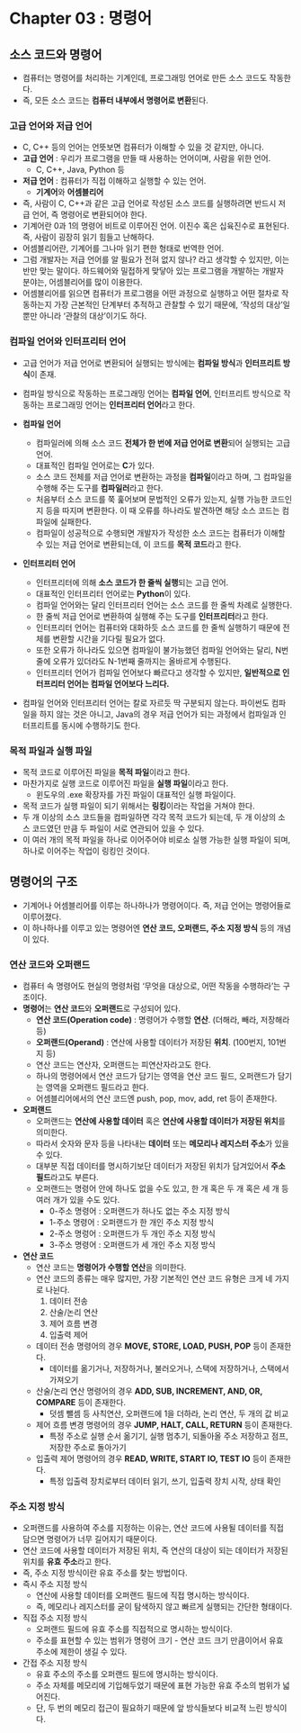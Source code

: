 # Chapter 03 : 명령어

## 소스 코드와 명령어

- 컴퓨터는 명령어를 처리하는 기계인데, 프로그래밍 언어로 만든 소스 코드도 작동한다.
- 즉, 모든 소스 코드는 **컴퓨터 내부에서 명령어로 변환**된다.

### 고급 언어와 저급 언어

- C, C++ 등의 언어는 언뜻보면 컴퓨터가 이해할 수 있을 것 같지만, 아니다.
- **고급 언어** : 우리가 프로그램을 만들 때 사용하는 언어이며, 사람을 위한 언어.
    - C, C++, Java, Python 등
- **저급 언어** : 컴퓨터가 직접 이해하고 실행할 수 있는 언어.
    - **기계어**와 **어셈블리어**
- 즉, 사람이 C, C++과 같은 고급 언어로 작성된 소스 코드를 실행하려면 반드시 저급 언어, 즉 명령어로 변환되어야 한다.
- 기계어란 0과 1의 명령어 비트로 이루어진 언어. 이진수 혹은 십육진수로 표현된다. 즉, 사람이 굉장히 읽기 힘들고 난해하다.
- 어셈블리어란, 기계어를 그나마 읽기 편한 형태로 번역한 언어.
- 그럼 개발자는 저급 언어를 알 필요가 전혀 없지 않나? 라고 생각할 수 있지만, 이는 반만 맞는 말이다. 하드웨어와 밀접하게 맞닿아 있는 프로그램을 개발하는 개발자 분야는, 어셈블리어를 많이 이용한다.
- 어셈블리어를 읽으면 컴퓨터가 프로그램을 어떤 과정으로 실행하고 어떤 절차로 작동하는지 가장 근본적인 단계부터 추적하고 관찰할 수 있기 때문에, ‘작성의 대상’일 뿐만 아니라 ‘관찰의 대상’이기도 하다.

### 컴파일 언어와 인터프리터 언어

- 고급 언어가 저급 언어로 변환되어 실행되는 방식에는 **컴파일 방식**과 **인터프리트 방식**이 존재.
- 컴파일 방식으로 작동하는 프로그래밍 언어는 **컴파일 언어**, 인터프리트 방식으로 작동하는 프로그래밍 언어는 **인터프리터 언어**라고 한다.

- **컴파일 언어**
    - 컴파일러에 의해 소스 코드 **전체가 한 번에 저급 언어로 변환**되어 실행되는 고급 언어.
    - 대표적인 컴파일 언어로는 **C**가 있다.
    - 소스 코드 전체를 저급 언어로 변환하는 과정을 **컴파일**이라고 하며, 그 컴파일을 수행해 주는 도구를 **컴파일러**라고 한다.
    - 처음부터 소스 코드를 쭉 훑어보며 문법적인 오류가 있는지, 실행 가능한 코드인지 등을 따지며 변환한다. 이 때 오류를 하나라도 발견하면 해당 소스 코드는 컴파일에 실패한다.
    - 컴파일이 성공적으로 수행되면 개발자가 작성한 소스 코드는 컴퓨터가 이해할 수 있는 저급 언어로 변환되는데, 이 코드를 **목적 코드**라고 한다.
- **인터프리터 언어**
    - 인터프리터에 의해 **소스 코드가 한 줄씩 실행**되는 고급 언어.
    - 대표적인 인터프리터 언어로는 **Python**이 있다.
    - 컴파일 언어와는 달리 인터프리터 언어는 소스 코드를 한 줄씩 차례로 실행한다.
    - 한 줄씩 저급 언어로 변환하여 실행해 주는 도구를 **인터프리터**라고 한다.
    - 인터프리터 언어는 컴퓨터와 대화하듯 소스 코드를 한 줄씩 실행하기 때문에 전체를 변환할 시간을 기다릴 필요가 없다.
    - 또한 오류가 하나라도 있으면 컴파일이 불가능했던 컴파일 언어와는 달리, N번 줄에 오류가 있더라도 N-1번째 줄까지는 올바르게 수행된다.
    - 인터프리터 언어가 컴파일 언어보다 빠르다고 생각할 수 있지만, **일반적으로 인터프리터 언어는 컴파일 언어보다 느리다.**

- 컴파일 언어와 인터프리터 언어는 칼로 자르듯 딱 구분되지 않는다. 파이썬도 컴파일을 하지 않는 것은 아니고, Java의 경우 저급 언어가 되는 과정에서 컴파일과 인터프리트를 동시에 수행하기도 한다.

### 목적 파일과 실행 파일

- 목적 코드로 이루어진 파일을 **목적 파일**이라고 한다.
- 마찬가지로 실행 코드로 이루어진 파일을 **실행 파일**이라고 한다.
    - 윈도우의 .exe 확장자를 가진 파일이 대표적인 실행 파일이다.
- 목적 코드가 실행 파일이 되기 위해서는 **링킹**이라는 작업을 거쳐야 한다.
- 두 개 이상의 소스 코드들을 컴파일하면 각각 목적 코드가 되는데, 두 개 이상의 소스 코드였던 만큼 두 파일이 서로 연관되어 있을 수 있다.
- 이 여러 개의 목적 파일을 하나로 이어주어야 비로소 실행 가능한 실행 파일이 되며, 하나로 이어주는 작업이 링킹인 것이다.

## 명령어의 구조

- 기계어나 어셈블리어를 이루는 하나하나가 명령어이다. 즉, 저급 언어는 명령어들로 이루어졌다.
- 이 하나하나를 이루고 있는 명령어엔 **연산 코드, 오퍼랜드, 주소 지정 방식** 등의 개념이 있다.

### 연산 코드와 오퍼랜드

- 컴퓨터 속 명령어도 현실의 명령처럼 ‘무엇을 대상으로, 어떤 작동을 수행하라’는 구조이다.
- **명령어**는 **연산 코드**와 **오퍼랜드**로 구성되어 있다.
    - **연산 코드(Operation code)** : 명령어가 수행할 **연산**. (더해라, 빼라, 저장해라 등)
    - **오퍼랜드(Operand)** : 연산에 사용할 데이터가 저장된 **위치**. (100번지, 101번지 등)
    - 연산 코드는 연산자, 오퍼랜드는 피연산자라고도 한다.
    - 하나의 명령어에서 연산 코드가 담기는 영역을 연산 코드 필드, 오퍼랜드가 담기는 영역을 오퍼랜드 필드라고 한다.
    - 어셈블리어에서의 연산 코드엔 push, pop, mov, add, ret 등이 존재한다.
- **오퍼랜드**
    - 오퍼랜드는 **연산에 사용할 데이터** 혹은 **연산에 사용할 데이터가 저장된 위치**를 의미한다.
    - 따라서 숫자와 문자 등을 나타내는 **데이터** 또는 **메모리나 레지스터 주소**가 있을 수 있다.
    - 대부분 직접 데이터를 명시하기보단 데이터가 저장된 위치가 담겨있어서 **주소 필드**라고도 부른다.
    - 오퍼랜드는 명령어 안에 하나도 없을 수도 있고, 한 개 혹은 두 개 혹은 세 개 등 여러 개가 있을 수도 있다.
        - 0-주소 명령어 : 오퍼랜드가 하나도 없는 주소 지정 방식
        - 1-주소 명령어 : 오퍼랜드가 한 개인 주소 지정 방식
        - 2-주소 명렁어 : 오퍼랜드가 두 개인 주소 지정 방식
        - 3-주소 명령어 : 오퍼랜드가 세 개인 주소 지정 방식
- **연산 코드**
    - 연산 코드는 **명령어가 수행할 연산**을 의미한다.
    - 연산 코드의 종류는 매우 많지만, 가장 기본적인 연산 코드 유형은 크게 네 가지로 나뉜다.
        1. 데이터 전송
        2. 산술/논리 연산
        3. 제어 흐름 변경
        4. 입출력 제어
    - 데이터 전송 명령어의 경우 **MOVE, STORE, LOAD, PUSH, POP** 등이 존재한다.
        - 데이터를 옮기거나, 저장하거나, 불러오거나, 스택에 저장하거나, 스택에서 가져오기
    - 산술/논리 연산 명령어의 경우 **ADD, SUB, INCREMENT, AND, OR, COMPARE** 등이 존재한다.
        - 덧셈 뺄셈 등 사칙연산, 오퍼랜드에 1을 더하라, 논리 연산, 두 개의 값 비교
    - 제어 흐름 변경 명령어의 경우 **JUMP, HALT, CALL, RETURN** 등이 존재한다.
        - 특정 주소로 실행 순서 옮기기, 실행 멈추기, 되돌아올 주소 저장하고 점프, 저장한 주소로 돌아가기
    - 입출력 제어 명령어의 경우 **READ, WRITE, START IO, TEST IO** 등이 존재한다.
        - 특정 입출력 장치로부터 데이터 읽기, 쓰기, 입출력 장치 시작, 상태 확인

### 주소 지정 방식
- 오퍼랜드를 사용하여 주소를 지정하는 이유는, 연산 코드에 사용될 데이터를 직접 담으면 명령어가 너무 길어지기 때문이다.
- 연산 코드에 사용할 데이터가 저장된 위치, 즉 연산의 대상이 되는 데이터가 저장된 위치를 **유효 주소**라고 한다.
- 즉, 주소 지정 방식이란 유효 주소를 찾는 방법이다.
- 즉시 주소 지정 방식
  - 연산에 사용할 데이터를 오퍼랜드 필드에 직접 명시하는 방식이다.
  - 즉, 메모리나 레지스터를 굳이 탐색하지 않고 빠르게 실행되는 간단한 형태이다.
- 직접 주소 지정 방식
  - 오퍼랜드 필드에 유효 주소를 직접적으로 명시하는 방식이다.
  - 주소를 표현할 수 있는 범위가 명령어 크기 - 연산 코드 크기 만큼이어서 유효 주소에 제한이 생길 수 있다.
- 간접 주소 지정 방식
  - 유효 주소의 주소를 오퍼랜드 필드에 명시하는 방식이다.
  - 주소 자체를 메모리에 기입해두었기 때문에 표현 가능한 유효 주소의 범위가 넓어진다.
  - 단, 두 번의 메모리 접근이 필요하기 때문에 앞 방식들보다 비교적 느린 방식이다.